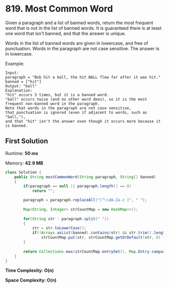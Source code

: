 # 819. Most Common Word

Given a paragraph and a list of banned words, return the most frequent word that is not in the list of banned words.  It is guaranteed there is at least one word that isn't banned, and that the answer is unique.

Words in the list of banned words are given in lowercase, and free of punctuation.  Words in the paragraph are not case sensitive.  The answer is in lowercase.


Example:

```
Input: 
paragraph = "Bob hit a ball, the hit BALL flew far after it was hit."
banned = ["hit"]
Output: "ball"
Explanation: 
"hit" occurs 3 times, but it is a banned word.
"ball" occurs twice (and no other word does), so it is the most frequent non-banned word in the paragraph. 
Note that words in the paragraph are not case sensitive,
that punctuation is ignored (even if adjacent to words, such as "ball,"), 
and that "hit" isn't the answer even though it occurs more because it is banned.
```

## First Solution

Runtime: **50 ms**

Memory: **42.9 MB**

```java
class Solution {
    public String mostCommonWord(String paragraph, String[] banned) 
    {
        if(paragraph == null || paragraph.length() == 0)
            return "";

        paragraph = paragraph.replaceAll("[^\\dA-Za-z ]", " ");
        
        Map<String, Integer> strCountMap = new HashMap<>();
        
        for(String str : paragraph.split(" "))
        {
            str = str.toLowerCase();
            if(!Arrays.asList(banned).contains(str) && str.trim().length() != 0)
                strCountMap.put(str, strCountMap.getOrDefault(str, 0) + 1);
        }
        
        return Collections.max(strCountMap.entrySet(), Map.Entry.comparingByValue()).getKey();
    }
}
```

**Time Complexity: O(n)**

**Space Complexity: O(n)**